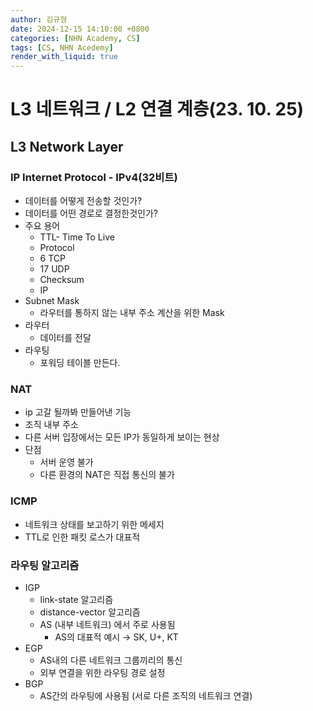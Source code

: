 ```yaml
---
author: 김규형
date: 2024-12-15 14:10:00 +0800
categories: [NHN Academy, CS]
tags: [CS, NHN Acedemy]
render_with_liquid: true
---
```



# L3 네트워크  / L2 연결 계층(23. 10. 25)

## L3 Network Layer

### **IP Internet Protocol - IPv4(32비트)**

- 데이터를 어떻게 전송할 것인가?
- 데이터를 어떤 경로로 결정한것인가?
- 주요 용어
    - TTL- Time To Live
    - Protocol
    - 6 TCP
    - 17 UDP
    - Checksum
    - IP
- Subnet Mask
    - 라우터를 통하지 않는 내부 주소 계산을 위한 Mask
- 라우터
    - 데이터를 전달
- 라우팅
    - 포워딩 테이블 만든다.

### NAT

- ip 고갈 될까봐 만들어낸 기능
- 조직 내부 주소
- 다른 서버 입장에서는 모든 IP가 동일하게 보이는 현상
- 단점
    - 서버 운영 불가
    - 다른 환경의 NAT은 직접 통신의 불가

### ICMP

- 네트워크 상태를 보고하기 위한 메세지
- TTL로 인한 패킷 로스가 대표적

### 라우팅 알고리즘

- IGP
    - link-state 알고리즘
    - distance-vector 알고리즘
    - AS (내부 네트워크) 에서 주로 사용됨
        - AS의 대표적 예시 → SK, U+, KT
- EGP
    - AS내의 다른 네트워크 그룹끼리의 통신
    - 외부 연결을 위한 라우팅 경로 설정
- BGP
    - AS간의 라우팅에 사용됨 (서로 다른 조직의 네트워크 연결)
